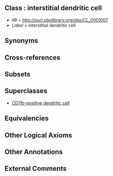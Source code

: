 
## Class : interstitial dendritic cell

 * *IRI* = http://purl.obolibrary.org/obo/CL_0001007
 * *Label* = interstitial dendritic cell

## Synonyms


## Cross-references


## Subsets


## Superclasses

 * [CD11b-positive dendritic cell](../../CL/65/CL_0002465.md)

## Equivalencies


## Other Logical Axioms


## Other Annotations


## External Comments

